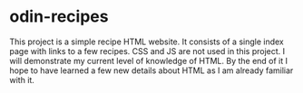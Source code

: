 # odin-recipes
This project is a simple recipe HTML website. It consists of a single index page with links to a few recipes. CSS and JS are not used in this project. I will demonstrate my current level of knowledge of HTML. By the end of it I hope to have learned a few new details about HTML as I am already familiar with it.